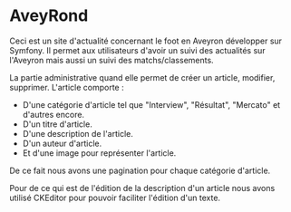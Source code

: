 # AveyRond
Ceci est un site d'actualité concernant le foot en Aveyron développer sur Symfony.
Il permet aux utilisateurs d'avoir un suivi des actualités sur l'Aveyron mais aussi un suivi des matchs/classements.

La partie administrative quand elle permet de créer un article, modifier, supprimer.
L'article comporte :
- D'une catégorie d'article tel que "Interview", "Résultat", "Mercato" et d'autres encore.
- D'un titre d'article.
- D'une description de l'article.
- D'un auteur d'article.
- Et d'une image pour représenter l'article.

De ce fait nous avons une pagination pour chaque catégorie d'article.

Pour de ce qui est de l'édition de la description d'un article nous avons utilisé CKEditor pour pouvoir faciliter l'édition d'un texte.

